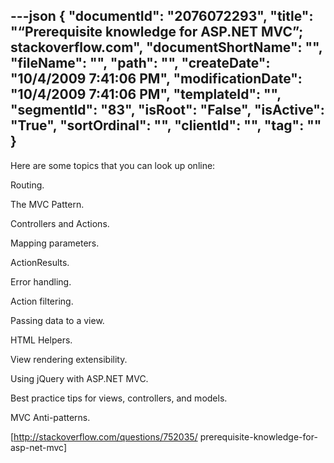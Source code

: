 ---json
{
  "documentId": "2076072293",
  "title": "“Prerequisite knowledge for ASP.NET MVC”; stackoverflow.com",
  "documentShortName": "",
  "fileName": "",
  "path": "",
  "createDate": "10/4/2009 7:41:06 PM",
  "modificationDate": "10/4/2009 7:41:06 PM",
  "templateId": "",
  "segmentId": "83",
  "isRoot": "False",
  "isActive": "True",
  "sortOrdinal": "",
  "clientId": "",
  "tag": ""
}
---

Here are some topics that you can look up online:

Routing.

The MVC Pattern.

Controllers and Actions.

Mapping parameters.

ActionResults.

Error handling.

Action filtering.

Passing data to a view.

HTML Helpers.

View rendering extensibility.

Using jQuery with ASP.NET MVC.

Best practice tips for views, controllers, and models.

MVC Anti-patterns.

[http://stackoverflow.com/questions/752035/
    prerequisite-knowledge-for-asp-net-mvc]

